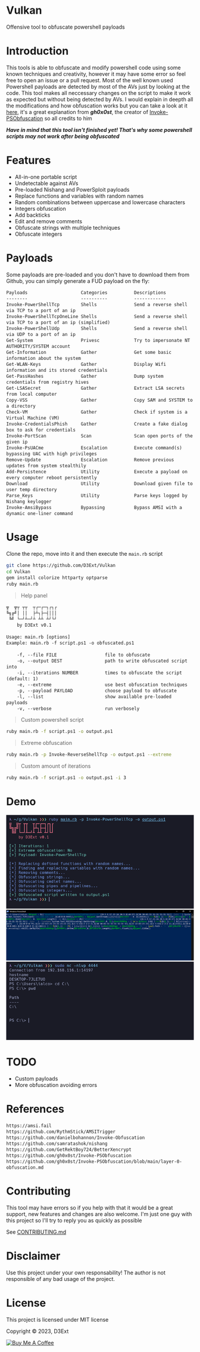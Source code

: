 # Vulkan

 Offensive tool to obfuscate powershell payloads

# Introduction

This tools is able to obfuscate and modify powershell code using some known techniques and creativity, however it may have some error so feel free to open an issue or a pull request. Most of the well known used Powershell payloads are detected by most of the AVs just by looking at the code. This tool makes all neccessary changes on the script to make it work as expected but without being detected by AVs. I would explain in deepth all the modifications and how obfuscation works but you can take a look at it [here](https://github.com/gh0x0st/Invoke-PSObfuscation/blob/main/layer-0-obfuscation.md), it's a great explanation from ***gh0x0st***, the creator of [Invoke-PSObfuscation](https://github.com/gh0x0st/Invoke-PSObfuscation) so all credits to him

***Have in mind that this tool isn't finished yet! That's why some powershell scripts may not work after being obfuscated***

# Features

- All-in-one portable script
- Undetectable against AVs
- Pre-loaded Nishang and PowerSploit payloads
- Replace functions and variables with random names
- Random combinations between uppercase and lowercase characters
- Integers obfuscation
- Add backticks
- Edit and remove comments
- Obfuscate strings with multiple techniques
- Obfuscate integers

# Payloads

Some payloads are pre-loaded and you don't have to download them from Github, you can simply generate a FUD payload on the fly:

```
Payloads                    Categories          Descriptions
--------                    ----------          ------------
Invoke-PowerShellTcp        Shells              Send a reverse shell via TCP to a port of an ip
Invoke-PowerShellTcpOneLine Shells              Send a reverse shell via TCP to a port of an ip (simplified)
Invoke-PowerShellUdp        Shells              Send a reverse shell via UDP to a port of an ip
Get-System                  Privesc             Try to impersonate NT AUTHORITY/SYSTEM account
Get-Information             Gather              Get some basic information about the system
Get-WLAN-Keys               Gather              Display Wifi information and its stored credentials
Get-PassHashes              Gather              Dump system credentials from registry hives
Get-LSASecret               Gather              Extract LSA secrets from local computer
Copy-VSS                    Gather              Copy SAM and SYSTEM to a directory
Check-VM                    Gather              Check if system is a Virtual Machine (VM)
Invoke-CredentialsPhish     Gather              Create a fake dialog box to ask for credentials
Invoke-PortScan             Scan                Scan open ports of the given ip
Invoke-PsUACme              Escalation          Execute command(s) bypassing UAC with high privileges
Remove-Update               Escalation          Remove previous updates from system stealthily
Add-Persistence             Utility             Execute a payload on every computer reboot persistently
Download                    Utility             Download given file to user temp directory
Parse_Keys                  Utility             Parse keys logged by Nishang keylogger
Invoke-AmsiBypass           Bypassing           Bypass AMSI with a dynamic one-liner command
```

# Usage

Clone the repo, move into it and then execute the `main.rb` script

```sh
git clone https://github.com/D3Ext/Vulkan
cd Vulkan
gem install colorize httparty optparse
ruby main.rb
```

> Help panel
```
╦  ╦┬ ┬┬  ┬┌─┌─┐┌┐┌
╚╗╔╝│ ││  ├┴┐├─┤│││
 ╚╝ └─┘┴─┘┴ ┴┴ ┴┘└┘
    by D3Ext v0.1

Usage: main.rb [options]
Example: main.rb -f script.ps1 -o obfuscated.ps1

    -f, --file FILE                  file to obfuscate
    -o, --output DEST                path to write obfuscated script into
    -i, --iterations NUMBER          times to obfuscate the script (default: 1)
    -e, --extreme                    use best obfuscation techniques
    -p, --payload PAYLOAD            choose payload to obfuscate
    -l, --list                       show available pre-loaded payloads
    -v, --verbose                    run verbosely
```

> Custom powershell script
```sh
ruby main.rb -f script.ps1 -o output.ps1
```

> Extreme obfuscation
```sh
ruby main.rb -p Invoke-ReverseShellTcp -o output.ps1 --extreme
```

> Custom amount of iterations
```sh
ruby main.rb -f script.ps1 -o output.ps1 -i 3
```

# Demo

<img src="https://raw.githubusercontent.com/D3Ext/Vulkan/main/assets/pic1.png">

<img src="https://raw.githubusercontent.com/D3Ext/Vulkan/main/assets/pic2.png">

<img src="https://raw.githubusercontent.com/D3Ext/Vulkan/main/assets/pic3.png">

# TODO

- Custom payloads
- More obfuscation avoiding errors

# References

```
https://amsi.fail
https://github.com/RythmStick/AMSITrigger
https://github.com/danielbohannon/Invoke-Obfuscation
https://github.com/samratashok/nishang
https://github.com/GetRektBoy724/BetterXencrypt
https://github.com/gh0x0st/Invoke-PSObfuscation
https://github.com/gh0x0st/Invoke-PSObfuscation/blob/main/layer-0-obfuscation.md
```

# Contributing

This tool may have errors so if you help with that it would be a great support, new features and changes are also welcome. I'm just one guy with this project so I'll try to reply you as quickly as possible

See [CONTRIBUTING.md](https://github.com/D3Ext/Vulkan/blob/main/CONTRIBUTING.md)

# Disclaimer

Use this project under your own responsability! The author is not responsible of any bad usage of the project.

# License

This project is licensed under MIT license

Copyright © 2023, D3Ext

<a href="https://www.buymeacoffee.com/D3Ext" target="_blank"><img src="https://cdn.buymeacoffee.com/buttons/v2/default-blue.png" alt="Buy Me A Coffee" style="height: 60px !important;width: 217px !important;" ></a>


